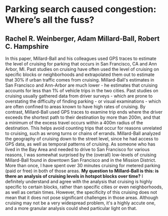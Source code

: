 # Parking search caused congestion: Where’s all the fuss?
## Rachel R. Weinberger, Adam Millard-Ball, Robert C. Hampshire

In this paper, Millard-Ball and his colleagues used GPS traces to estimate the level of cruising for parking that occurs in San Francisco, CA and Ann Arbor, MI. Past studies on cruising have often used the level of cruising on specific blocks or neighborhoods and extrapolated them out to estimate that 30% if urban traffic comes from cruising. Millard-Ball's estimates in San Francisco and Ann-Arbor are much lower - he estimates that cruising accounts for less than 1% of vehicle trips in the two cities. Past studies on cruising usually gathered data from driver surveys - which are prone to overstating the difficulty of finding parking - or visual examinations - which are often confined to areas known to have high rates of cruising. By contrast, Millard-Ball used GPS traces to examine trip ends where the driver exceeds the shortest path to their destination by more than 200m, and that a minimum of the excess travel occurs within a 400m radius of the destination. This helps avoid counting trips that occur for reasons unrelated to cruising, such as wrong turns or chains of errands. Millard-Ball analyzed the geography of cruising down to the street level, since he had access to GPS data, as well as temporal patterns of cruising. As someone who has lived in the Bay Area and needed to drive to San Francisco for various reasons, I was somewhat surprised by the (overall) low-levels of cruising Millard-Ball found in downtown San Francisco and in the Mission District. More than once, I have spent over 30 minutes cruising for metered parking (paid or free) in both of those areas. **My question to Millard-Ball is this: is there an analysis of cruising levels in hotspot blocks over time?** I definitely understand and agree with the analysis that cruising is highly specific to certain blocks, rather than specific cities or even neighborhoods, as well as certain times. However, the specificity of this cruising does not mean that it does not pose significant challenges in those areas. Although cruising may not be a very widespread problem, it's a highly accute one, and a more granular analysis could shed particular light on that.
